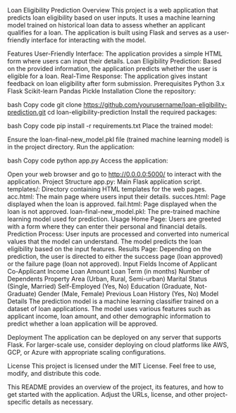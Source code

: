 Loan Eligibility Prediction
Overview
This project is a web application that predicts loan eligibility based on user inputs. It uses a machine learning model trained on historical loan data to assess whether an applicant qualifies for a loan. The application is built using Flask and serves as a user-friendly interface for interacting with the model.

Features
User-Friendly Interface: The application provides a simple HTML form where users can input their details.
Loan Eligibility Prediction: Based on the provided information, the application predicts whether the user is eligible for a loan.
Real-Time Response: The application gives instant feedback on loan eligibility after form submission.
Prerequisites
Python 3.x
Flask
Scikit-learn
Pandas
Pickle
Installation
Clone the repository:

bash
Copy code
git clone https://github.com/yourusername/loan-eligibility-prediction.git
cd loan-eligibility-prediction
Install the required packages:

bash
Copy code
pip install -r requirements.txt
Place the trained model:

Ensure the loan-final-new_model.pkl file (trained machine learning model) is in the project directory.
Run the application:

bash
Copy code
python app.py
Access the application:

Open your web browser and go to http://0.0.0.0:5000/ to interact with the application.
Project Structure
app.py: Main Flask application script.
templates/: Directory containing HTML templates for the web pages.
acc.html: The main page where users input their details.
succes.html: Page displayed when the loan is approved.
fail.html: Page displayed when the loan is not approved.
loan-final-new_model.pkl: The pre-trained machine learning model used for prediction.
Usage
Home Page: Users are greeted with a form where they can enter their personal and financial details.
Prediction Process:
User inputs are processed and converted into numerical values that the model can understand.
The model predicts the loan eligibility based on the input features.
Results Page: Depending on the prediction, the user is directed to either the success page (loan approved) or the failure page (loan not approved).
Input Fields
Income of Applicant
Co-Applicant Income
Loan Amount
Loan Term (in months)
Number of Dependents
Property Area (Urban, Rural, Semi-urban)
Marital Status (Single, Married)
Self-Employed (Yes, No)
Education (Graduate, Not-Graduate)
Gender (Male, Female)
Previous Loan History (Yes, No)
Model Details
The prediction model is a machine learning classifier trained on a dataset of loan applications. The model uses various features such as applicant income, loan amount, and other demographic information to predict whether a loan application will be approved.

Deployment
The application can be deployed on any server that supports Flask. For larger-scale use, consider deploying on cloud platforms like AWS, GCP, or Azure with appropriate scaling configurations.

License
This project is licensed under the MIT License. Feel free to use, modify, and distribute this code.

This README provides an overview of the project, its features, and how to get started with the application. Adjust the URLs, license, and other project-specific details as necessary.
